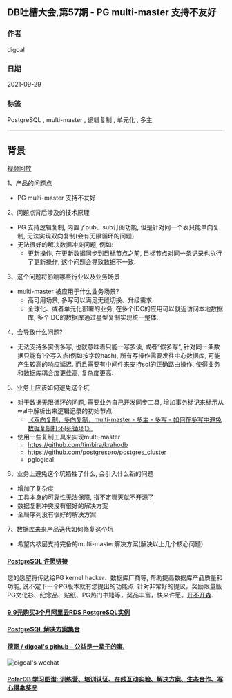 ## DB吐槽大会,第57期 - PG multi-master 支持不友好   
  
### 作者  
digoal  
  
### 日期  
2021-09-29   
  
### 标签  
PostgreSQL , multi-master , 逻辑复制 , 单元化 , 多主    
  
----  
  
## 背景  
[视频回放](https://www.bilibili.com/video/BV1Hi4y1C7pY/)  
  
1、产品的问题点  
- PG multi-master 支持不友好   
  
2、问题点背后涉及的技术原理  
- PG 支持逻辑复制, 内置了pub、sub订阅功能, 但是针对同一个表只能单向复制, 无法实现双向复制(会有无限循环的问题)  
- 无法很好的解决数据冲突问题, 例如:   
    - 更新操作, 在更新数据同步到目标节点之前, 目标节点对同一条记录也执行了更新操作, 这个问题会导致数据不一致.   
  
3、这个问题将影响哪些行业以及业务场景  
- multi-master 被应用于什么业务场景?   
    - 高可用场景, 多写可以满足无缝切换、升级需求.    
    - 全球化、或者单元化部署的业务, 在多个IDC的应用可以就近访问本地数据库, 多个IDC的数据库通过星型复制实现统一整体.   
  
4、会导致什么问题?  
- 无法支持多实例多写, 也就意味着只能一写多读, 或者“假多写“, 针对同一条数据只能有1个写入点(例如按字段hash), 所有写操作需要发往中心数据库, 可能产生较高的响应延迟. 而且需要有中间件来支持sql的正确路由操作, 使得业务和数据库耦合度更佳高, 复杂度更高.     
  
5、业务上应该如何避免这个坑  
- 对于数据无限循环的问题, 需要业务自己开发同步工具, 增加事务标记来标示从wal中解析出来逻辑记录的初始节点.      
    - [《双向复制，多向复制，multi-master - 多主 - 多写 - 如何在多写中避免数据复制打环(死循环)》](../201811/20181119_01.md)    
- 使用一些复制工具来实现multi-master   
    - https://github.com/timbira/krahodb    
    - https://github.com/postgrespro/postgres_cluster    
    - pglogical  
  
6、业务上避免这个坑牺牲了什么, 会引入什么新的问题  
- 增加了复杂度  
- 工具本身的可靠性无法保障, 指不定哪天就不开源了     
- 数据复制冲突没有很好的解决方案  
- 全局序列没有很好的解决方案  
  
7、数据库未来产品迭代如何修复这个坑  
- 希望内核层支持完备的multi-master解决方案(解决以上几个核心问题)    
  
  
  
#### [PostgreSQL 许愿链接](https://github.com/digoal/blog/issues/76 "269ac3d1c492e938c0191101c7238216")
您的愿望将传达给PG kernel hacker、数据库厂商等, 帮助提高数据库产品质量和功能, 说不定下一个PG版本就有您提出的功能点. 针对非常好的提议，奖励限量版PG文化衫、纪念品、贴纸、PG热门书籍等，奖品丰富，快来许愿。[开不开森](https://github.com/digoal/blog/issues/76 "269ac3d1c492e938c0191101c7238216").  
  
  
#### [9.9元购买3个月阿里云RDS PostgreSQL实例](https://www.aliyun.com/database/postgresqlactivity "57258f76c37864c6e6d23383d05714ea")
  
  
#### [PostgreSQL 解决方案集合](https://yq.aliyun.com/topic/118 "40cff096e9ed7122c512b35d8561d9c8")
  
  
#### [德哥 / digoal's github - 公益是一辈子的事.](https://github.com/digoal/blog/blob/master/README.md "22709685feb7cab07d30f30387f0a9ae")
  
  
![digoal's wechat](../pic/digoal_weixin.jpg "f7ad92eeba24523fd47a6e1a0e691b59")
  
  
#### [PolarDB 学习图谱: 训练营、培训认证、在线互动实验、解决方案、生态合作、写心得拿奖品](https://www.aliyun.com/database/openpolardb/activity "8642f60e04ed0c814bf9cb9677976bd4")
  
